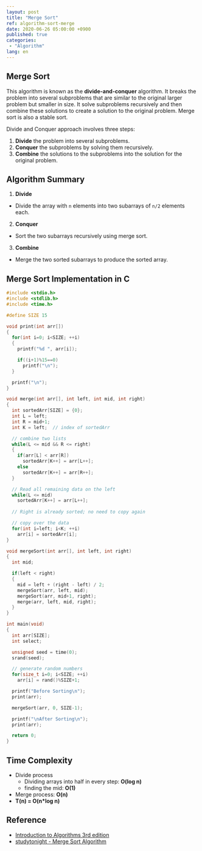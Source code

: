 ```yaml
---
layout: post
title: "Merge Sort"
ref: algorithm-sort-merge
date: 2020-06-26 05:00:00 +0900
published: true
categories:
 - "Algorithm"
lang: en
---
```


## Merge Sort
This algorithm is known as the **divide-and-conquer** algorithm. It breaks the problem into several subproblems
that are similar to the original larger problem but smaller in size. It solve subproblems recursively and then 
combine these solutions to create a solution to the original problem. Merge sort is also a stable sort.

Divide and Conquer approach involves three steps:
1. **Divide** the problem into several subproblems.
2. **Conquer** the subproblems by solving them recursively.
3. **Combine** the solutions to the subproblems into the solution for the original problem.

<div class="divider"></div>

## Algorithm Summary
1. **Divide** 
  + Divide the array with `n` elements into two subarrays of `n/2` elements each.
2. **Conquer**
  + Sort the two subarrays recursively using merge sort.
3. **Combine**
  + Merge the two sorted subarrays to produce the sorted array.

<div class="divider"></div>

## Merge Sort Implementation in C

```c
#include <stdio.h>
#include <stdlib.h>
#include <time.h>

#define SIZE 15

void print(int arr[])
{
  for(int i=0; i<SIZE; ++i)
  {
    printf("%d ", arr[i]);

    if((i+1)%15==0)
      printf("\n");
  }

  printf("\n");
}

void merge(int arr[], int left, int mid, int right)
{
  int sortedArr[SIZE] = {0};
  int L = left;
  int R = mid+1;
  int K = left;  // index of sortedArr

  // combine two lists
  while(L <= mid && R <= right)
  {
    if(arr[L] < arr[R])
      sortedArr[K++] = arr[L++];
    else
      sortedArr[K++] = arr[R++];
  }

  // Read all remaining data on the left
  while(L <= mid)
    sortedArr[K++] = arr[L++];
  
  // Right is already sorted; no need to copy again

  // copy over the data
  for(int i=left; i<K; ++i)
    arr[i] = sortedArr[i];
}

void mergeSort(int arr[], int left, int right)
{
  int mid;

  if(left < right)
  {
    mid = left + (right - left) / 2;
    mergeSort(arr, left, mid);
    mergeSort(arr, mid+1, right);
    merge(arr, left, mid, right);
  }
}

int main(void)
{ 
  int arr[SIZE];
  int select;

  unsigned seed = time(0);
  srand(seed);

  // generate random numbers
  for(size_t i=0; i<SIZE; ++i)
    arr[i] = rand()%SIZE+1;

  printf("Before Sorting\n");
  print(arr);

  mergeSort(arr, 0, SIZE-1);

  printf("\nAfter Sorting\n");
  print(arr);

  return 0;
}
```

<div class="divider"></div>

## Time Complexity
- Divide process
  + Dividing arrays into half in every step: **O(log n)**
  + finding the mid: **O(1)**
- Merge process: **O(n)**
- <b>T(n) = O(n*log n)</b>

<div class="divider"></div>

## Reference
- [Introduction to Algorithms 3rd edition](https://www.amazon.com/Introduction-Algorithms-3rd-MIT-Press/dp/0262033844)
- [studytonight - Merge Sort Algorithm](https://www.studytonight.com/data-structures/merge-sort#:~:text=Time%20complexity%20of%20Merge%20Sort,space%20as%20the%20unsorted%20array)
